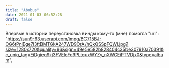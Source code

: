 ```yaml
---
title: "Abobus"
date: 2021-01-03 06:52:28
draft: false
---
```


Впервые в истории переустановка винды кому-то (мне) помогла
            "url": "https://sun9-63.userapi.com/impg/BC715BJ-OG6tPnlEge7I3ftBMTGkA247WD9OrA/hQkQSSpFQWI.jpg?size=1280x720&quality=96&sign=49e5e582b828404c35be307910a70391&c_uniq_tag=EiDgieq9kj3FVEloFd9PLtcuxWYZy_nXWCEiPTVDjx0&type=album",
